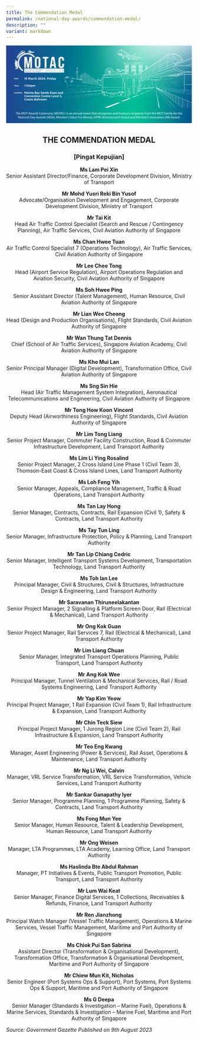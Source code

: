 ```yaml
---
title: The Commendation Medal
permalink: /national-day-awards/commendation-medal/
description: ""
variant: markdown
---
```

![](/images/hero.png) 
<center>
  <h2>THE COMMENDATION MEDAL</h2>
  <h3>[Pingat Kepujian]</h3>
</center>
<center>
  <p>
    <b>Ms Lam Pei Xin</b>
    <br>Senior Assistant Director/Finance, Corporate Development Division, Ministry of Transport
  </p>
  <p>
    <b>Mr Mohd Yusri Reki Bin Yusof</b>
    <br>Advocate/Organisation Development and Engagement, Corporate Development Division, Ministry of Transport
  </p>
  <p>
    <b>Mr Tai Kit</b>
    <br>Head Air Traffic Control Specialist (Search and Rescue / Contingency Planning), Air Traffic Services, Civil Aviation Authority of Singapore
  </p>
  <p>
    <b>Ms Chan Hwee Tuan</b>
    <br>Air Traffic Control Specialist 7 (Operations Technology), Air Traffic Services, Civil Aviation Authority of Singapore
  </p>
  <p>
    <b>Mr Lee Chee Tong</b>
    <br>Head (Airport Service Regulation), Airport Operations Regulation and Aviation Security, Civil Aviation Authority of Singapore
  </p>
  <p>
    <b>Ms Soh Hwee Ping</b>
    <br>Senior Assistant Director (Talent Management), Human Resource, Civil Aviation Authority of Singapore
  </p>
  <p>
    <b>Mr Lian Wee Cheong</b>
    <br>Head (Design and Production Organisations), Flight Standards, Civil Aviation Authority of Singapore
  </p>
  <p>
    <b>Mr Wan Thung Tat Dennis</b>
    <br>Chief (School of Air Traffic Services), Singapore Aviation Academy, Civil Aviation Authority of Singapore
  </p>
  <p>
    <b>Ms Kho Mui Lan</b>
    <br>Senior Principal Manager (Digital Development), Transformation Office, Civil Aviation Authority of Singapore
  </p>
  <p>
    <b>Ms Sng Sin Hie</b>
    <br>Head (Air Traffic Management System Integration), Aeronautical Telecommunications and Engineering, Civil Aviation Authority of Singapore
  </p>
  <p>
    <b>Mr Tong How Koon Vincent</b>
    <br>Deputy Head (Airworthiness Engineering), Flight Standards, Civil Aviation Authority of Singapore
  </p>
  <p>
    <b>Mr Lim Tong Liang</b>
    <br>Senior Project Manager, Commuter Facility Construction, Road &amp; Commuter Infrastructure Development, Land Transport Authority
  </p>
  <p>
    <b>Ms Lim Li Ying Rosalind</b>
    <br>Senior Project Manager, 2 Cross Island Line Phase 1 (Civil Team 3), Thomson-East Coast &amp; Cross Island Lines, Land Transport Authority
  </p>
  <p>
    <b>Ms Loh Feng Yih</b>
    <br>Senior Manager, Appeals, Compliance Management, Traffic &amp; Road Operations, Land Transport Authority
  </p>
  <p>
    <b>Ms Tan Lay Hong</b>
    <br>Senior Manager, Contracts, Contracts, Rail Expansion (Civil 1), Safety &amp; Contracts, Land Transport Authority
  </p>
  <p>
    <b>Ms Tay Tun Ling</b>
    <br>Senior Manager, Infrastructure Protection, Policy &amp; Planning, Land Transport Authority
  </p>
  <p>
    <b>Mr Tan Lip Chiang Cedric</b>
    <br>Senior Manager, Intelligent Transport Systems Development, Transportation Technology, Land Transport Authority
  </p>
  <p>
    <b>Ms Toh Ian Lee</b>
    <br>Principal Manager, Civil &amp; Structures, Civil &amp; Structures, Infrastructure Design &amp; Engineering, Land Transport Authority
  </p>
  <p>
    <b>Mr Saravanan Thiruneelakantan</b>
    <br>Senior Project Manager, 2 Signalling &amp; Platform Screen Door, Rail (Electrical &amp; Mechanical), Land Transport Authority
  </p>
  <p>
    <b>Mr Ong Kok Guan</b>
    <br>Senior Project Manager, Rail Services 7, Rail (Electrical &amp; Mechanical), Land Transport Authority
  </p>
  <p>
    <b>Mr Lim Liang Chuan</b>
    <br>Senior Manager, Integrated Transport Operations Planning, Public Transport, Land Transport Authority
  </p>
  <p>
    <b>Mr Ang Kok Wee</b>
    <br>Principal Manager, Tunnel Ventilation &amp; Mechanical Services, Rail / Road Systems Engineering, Land Transport Authority
  </p>
  <p>
    <b>Mr Yap Kim Yeow</b>
    <br>Principal Project Manager, 1 Rail Expansion (Civil Team 1), Rail Infrastructure &amp; Expansion, Land Transport Authority
  </p>
  <p>
    <b>Mr Chin Teck Siew</b>
    <br>Principal Project Manager, 1 Jurong Region Line (Civil Team 2), Rail Infrastructure &amp; Expansion, Land Transport Authority
  </p>
  <p>
    <b>Mr Teo Eng Kwang</b>
    <br>Manager, Asset Engineering (Power &amp; Services), Rail Asset, Operations &amp; Maintenance, Land Transport Authority
  </p>
  <p>
    <b>Mr Ng Li Wei, Calvin</b>
    <br>Manager, VRL Service Transformation, VRL Service Transformation, Vehicle Services, Land Transport Authority
  </p>
  <p>
    <b>Mr Sankar Ganapathy Iyer</b>
    <br>Senior Manager, Programme Planning, 1 Programme Planning, Safety &amp; Contracts, Land Transport Authority
  </p>
  <p>
    <b>Ms Fong Mun Yee</b>
    <br>Senior Manager, Human Resource, Talent &amp; Leadership Development, Human Resource, Land Transport Authority
  </p>
  <p>
    <b>Mr Ong Weisen</b>
    <br>Manager, LTA Programmes, LTA Academy, Learning Office, Land Transport Authority
  </p>
  <p>
    <b>Ms Haslinda Bte Abdul Rahman</b>
    <br>Manager, PT Initiatives &amp; Events, Public Transport Promotion, Public Transport, Land Transport Authority
  </p>
  <p>
    <b>Mr Lum Wai Keat</b>
    <br>Senior Manager, Finance Digital Services, 1 Collections, Receivables &amp; Refunds, Finance, Land Transport Authority
  </p>
  <p>
    <b>Mr Ren Jianzhong</b>
    <br>Principal Watch Manager (Vessel Traffic Management), Operations &amp; Marine Services, Vessel Traffic Management, Maritime and Port Authority of Singapore
  </p>
  <p>
    <b>Ms Chiok Pui San Sabrina</b>
    <br>Assistant Director (Transformation &amp; Organisational Development), Transformation Office, Transformation &amp; Organisational Development, Maritime and Port Authority of Singapore
  </p>
  <p>
    <b>Mr Chiew Mun Kit, Nicholas</b>
    <br>Senior Engineer (Port Systems Ops &amp; Support), Port Systems, Port Systems Ops &amp; Support, Maritime and Port Authority of Singapore
  </p>
  <p>
    <b>Ms G Deepa</b>
    <br>Senior Manager (Standards &amp; Investigation – Marine Fuel), Operations &amp; Marine Services, Standards &amp; Investigation – Marine Fuel, Maritime and Port Authority of Singapore
  </p>
</center>

*Source: Government Gazette Published on 9th August 2023*